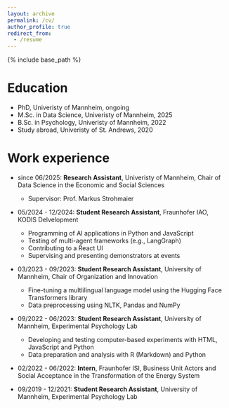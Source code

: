 ```yaml
---
layout: archive
permalink: /cv/
author_profile: true
redirect_from:
  - /resume
---
```


{% include base_path %}

Education
======
* PhD, Univeristy of Mannheim, ongoing
* M.Sc. in Data Science, Univeristy of Mannheim, 2025
* B.Sc. in Psychology, Univeristy of Mannheim, 2022
* Study abroad, Univeristy of St. Andrews, 2020

Work experience
======
* since 06/2025: **Research Assistant**, Univeristy of Mannheim, Chair of Data Science in the Economic and Social Sciences
  * Supervisor: Prof. Markus Strohmaier

* 05/2024 - 12/2024: **Student Research Assistant**, Fraunhofer IAO, KODIS Delvelopment
  * Programming of AI applications in Python and JavaScript 
  * Testing of multi-agent frameworks (e.g., LangGraph)
  * Contributing to a React UI
  * Supervising and presenting demonstrators at events

* 03/2023 - 09/2023: **Student Research Assistant**, University of Mannheim, Chair of Organization and Innovation
  * Fine-tuning a multlilingual language model using the Hugging Face Transformers library 
  * Data preprocessing using NLTK, Pandas and NumPy

* 09/2022 - 06/2023: **Student Research Assistant**, University of Mannheim, Experimental Psychology Lab
  * Developing and testing computer-based experiments with HTML, JavaScript and Python
  * Data preparation and analysis with R (Markdown) and Python

* 02/2022 - 06/2022: **Intern**, Fraunhofer ISI, Business Unit Actors and Social Acceptance in the Transformation of the Energy System

* 09/2019 - 12/2021: **Student Research Assistant**, University of Mannheim, Experimental Psychology Lab
  




